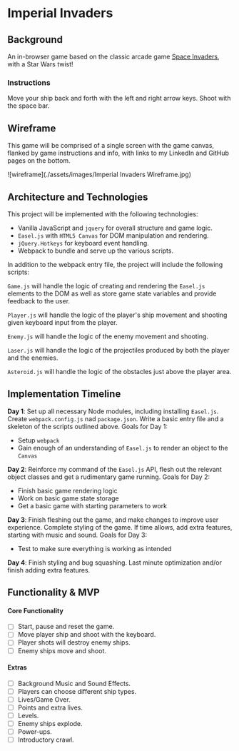 # Imperial Invaders

## Background

An in-browser game based on the classic arcade game [Space Invaders](https://en.wikipedia.org/wiki/Space_Invaders), with a Star Wars twist!

### Instructions

Move your ship back and forth with the left and right arrow keys. Shoot with the space bar.

## Wireframe

This game will be comprised of a single screen with the game canvas, flanked by game instructions and info, with links to my LinkedIn and GitHub pages on the bottom.

![wireframe](./assets/images/Imperial Invaders Wireframe.jpg)

## Architecture and Technologies

This project will be implemented with the following technologies:

* Vanilla JavaScript and `jquery` for overall structure and game logic.
* `Easel.js` with `HTML5 Canvas` for DOM manipulation and rendering.
* `jQuery.Hotkeys` for keyboard event handling.
* Webpack to bundle and serve up the various scripts.

In addition to the webpack entry file, the project will include the following scripts:

`Game.js` will handle the logic of creating and rendering the `Easel.js` elements to the DOM as well as store game state variables and provide feedback to the user.

`Player.js` will handle the logic of the player's ship movement and shooting given keyboard input from the player.

`Enemy.js` will handle the logic of the enemy movement and shooting.

`Laser.js` will handle the logic of the projectiles produced by both the player and the enemies.

`Asteroid.js` will handle the logic of the obstacles just above the player area.

## Implementation Timeline

**Day 1**: Set up all necessary Node modules, including installing `Easel.js`. Create `webpack.config.js` nad `package.json`. Write a basic entry file and a skeleton of the scripts outlined above. Goals for Day 1:

* Setup `webpack`
* Gain enough of an understanding of `Easel.js` to render an object to the `Canvas`

**Day 2**: Reinforce my command of the `Easel.js` API, flesh out the relevant object classes and get a rudimentary game running. Goals for Day 2:

* Finish basic game rendering logic
* Work on basic game state storage
* Get a basic game with starting parameters to work

**Day 3**: Finish fleshing out the game, and make changes to improve user experience. Complete styling of the game. If time allows, add extra features, starting with music and sound. Goals for Day 3:

* Test to make sure everything is working as intended

**Day 4**: Finish styling and bug squashing. Last minute optimization and/or finish adding extra features.

## Functionality & MVP

#### Core Functionality

- [ ] Start, pause and reset the game.
- [ ] Move player ship and shoot with the keyboard.
- [ ] Player shots will destroy enemy ships.
- [ ] Enemy ships move and shoot.

#### Extras

- [ ] Background Music and Sound Effects.
- [ ] Players can choose different ship types.
- [ ] Lives/Game Over.
- [ ] Points and extra lives.
- [ ] Levels.
- [ ] Enemy ships explode.
- [ ] Power-ups.
- [ ] Introductory crawl.
